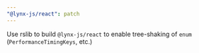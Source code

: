 ```yaml
---
"@lynx-js/react": patch
---
```


Use rslib to build `@lynx-js/react` to enable tree-shaking of `enum` (`PerformanceTimingKeys`, etc.)
